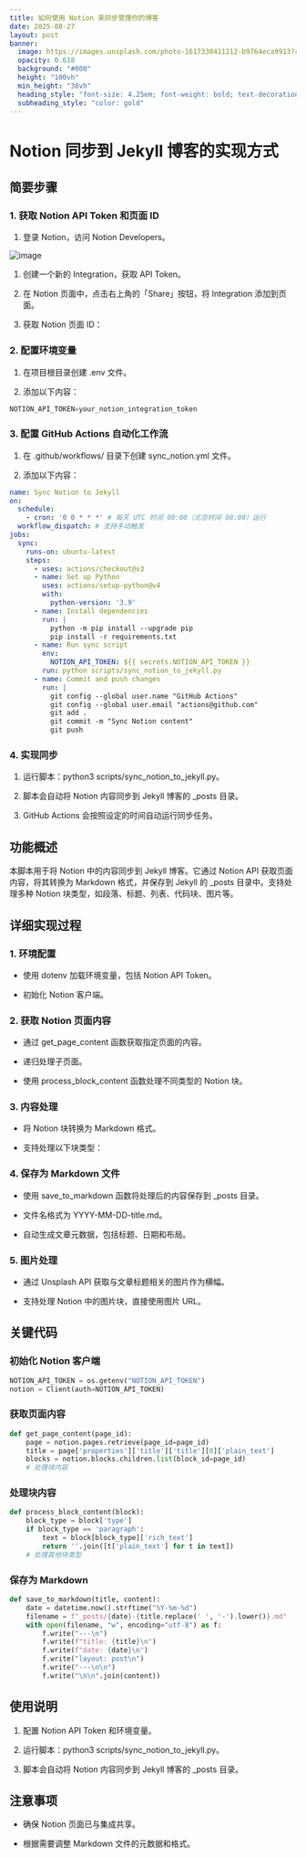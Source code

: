 ```yaml
---
title: 如何使用 Notion 来同步管理你的博客
date: 2025-08-27
layout: post
banner:
  image: https://images.unsplash.com/photo-1617330411212-b9764eca9913?crop=entropy&cs=tinysrgb&fit=max&fm=jpg&ixid=M3w2OTIwMzJ8MHwxfHJhbmRvbXx8fHx8fHx8fDE3NTYyOTAwNzl8&ixlib=rb-4.1.0&q=80&w=1080
  opacity: 0.618
  background: "#000"
  height: "100vh"
  min_height: "38vh"
  heading_style: "font-size: 4.25em; font-weight: bold; text-decoration: underline"
  subheading_style: "color: gold"
---
```


# Notion 同步到 Jekyll 博客的实现方式

## 简要步骤

### 1. 获取 Notion API Token 和页面 ID

1. 登录 Notion，访问 Notion Developers。

![image](https://prod-files-secure.s3.us-west-2.amazonaws.com/a7a0cc5a-89b9-4cda-8686-1fba0ca52f40/d19c1afe-dea5-4312-9333-786b0ba83054/image.png?X-Amz-Algorithm=AWS4-HMAC-SHA256&X-Amz-Content-Sha256=UNSIGNED-PAYLOAD&X-Amz-Credential=ASIAZI2LB466VNCWUC2Z%2F20250827%2Fus-west-2%2Fs3%2Faws4_request&X-Amz-Date=20250827T102118Z&X-Amz-Expires=3600&X-Amz-Security-Token=IQoJb3JpZ2luX2VjEDIaCXVzLXdlc3QtMiJHMEUCIBi3ySXTz7Mlvag5Y%2ByNdMWmZkZWzJvKL%2FQX8dFP3kqvAiEA%2BJYYRJjbmZLnB4xwfun%2BJlLrSzhe7nnzAfLt3oIOE2YqiAQIiv%2F%2F%2F%2F%2F%2F%2F%2F%2F%2FARAAGgw2Mzc0MjMxODM4MDUiDMr4HVBKArFaRWbGJyrcA2rASxfLO%2Fz50rz47rtdklcwH%2BJrVQm7csz1JkLYUvZm9ehvuBf0fglt4R6ev6H%2BFXR9l2vlgDQ8mzEP%2FJwNcnvq2EvBO317attNa1zcAYMj2t2td%2F%2Br%2FBRepVB9v4FJPe2d0hB1OPu1%2BYiYTIYDNEbHvzC4CTnFmpRSdiDk9%2F%2Bm%2FD3%2F5ErMT2ieAztENikXP1YIWJb9QvluviTXpZaZf7i8ZsZTHU%2FU%2FIM5MS9MK9ZHwWzrfDJT5qxiUbmrAZ%2FTkTiWIiDRlTlKGELjDuMUaxD4MpjM%2FTSisvm2yQkotHx9qj%2FzqCT0I%2BGuYu7vMnn2Wzg87Zx4Ls1x8puPxxj%2FYNuwWpnBRtqmxnmF0SDqS8jFLjuN3mA4TPBLWvaCMqo7RrTl1rKnuG9d1FCN57mtvH1tWrDaEZkRSruckmcUG9DSY7QBUnj4Ypp15Jti3lHMIukYEzJe7KzC2xq%2B%2BXAD75gGhb4yK4gOMy1sxYN8d1m2scb2oLLwC2SHAWIrBFxtO27CenDynqmLbJcwZShsLW2sgJK2f9m5NxP7QzVrkZjbesmKDqbPPONZvnP5%2FfzKxe3CIdCP9R8EQyq2AtE0KuYzuM5aitZHjBNK209UX3GXCfcUUrvYR2kH5fK8MKOcu8UGOqUBAjK1LEEdI0JrB6AmWTgro%2Frl1kddk0tbk7LWAsuDIituvNx2bS%2F9eTheC7e%2F6K3xcOnbivbM7Kz1Vtfpj8wIgDEbKFvqHrGiArlNSuuOZbHT5boNU1ikRGCr7g9h%2F9XX%2BnmcL8fo8hYpdySBW3u5TXh%2FI%2FUaikjB5So77UG%2BXypaTSosi6fgrD%2FrNhBn3OhFM3sQEWM87yKOboJWDR1dTmWBGKD8&X-Amz-Signature=2f034525512d10fde2a9eca51c6048cb40f7f1c0355f918165c7f2db20ce7934&X-Amz-SignedHeaders=host&x-amz-checksum-mode=ENABLED&x-id=GetObject)

1. 创建一个新的 Integration，获取 API Token。

1. 在 Notion 页面中，点击右上角的「Share」按钮，将 Integration 添加到页面。

1. 获取 Notion 页面 ID：


### 2. 配置环境变量

1. 在项目根目录创建 .env 文件。

1. 添加以下内容：

```javascript
NOTION_API_TOKEN=your_notion_integration_token
```

### 3. 配置 GitHub Actions 自动化工作流

1. 在 .github/workflows/ 目录下创建 sync_notion.yml 文件。

1. 添加以下内容：

```yaml
name: Sync Notion to Jekyll
on:
  schedule:
    - cron: '0 0 * * *' # 每天 UTC 时间 00:00（北京时间 08:00）运行
  workflow_dispatch: # 支持手动触发
jobs:
  sync:
    runs-on: ubuntu-latest
    steps:
      - uses: actions/checkout@v3
      - name: Set up Python
        uses: actions/setup-python@v4
        with:
          python-version: '3.9'
      - name: Install dependencies
        run: |
          python -m pip install --upgrade pip
          pip install -r requirements.txt
      - name: Run sync script
        env:
          NOTION_API_TOKEN: ${{ secrets.NOTION_API_TOKEN }}
        run: python scripts/sync_notion_to_jekyll.py
      - name: Commit and push changes
        run: |
          git config --global user.name "GitHub Actions"
          git config --global user.email "actions@github.com"
          git add .
          git commit -m "Sync Notion content"
          git push
```

### 4. 实现同步

1. 运行脚本：python3 scripts/sync_notion_to_jekyll.py。

1. 脚本会自动将 Notion 内容同步到 Jekyll 博客的 _posts 目录。

1. GitHub Actions 会按照设定的时间自动运行同步任务。

## 功能概述

本脚本用于将 Notion 中的内容同步到 Jekyll 博客。它通过 Notion API 获取页面内容，将其转换为 Markdown 格式，并保存到 Jekyll 的 _posts 目录中。支持处理多种 Notion 块类型，如段落、标题、列表、代码块、图片等。

## 详细实现过程

### 1. 环境配置

- 使用 dotenv 加载环境变量，包括 Notion API Token。

- 初始化 Notion 客户端。

### 2. 获取 Notion 页面内容

- 通过 get_page_content 函数获取指定页面的内容。

- 递归处理子页面。

- 使用 process_block_content 函数处理不同类型的 Notion 块。

### 3. 内容处理

- 将 Notion 块转换为 Markdown 格式。

- 支持处理以下块类型：


### 4. 保存为 Markdown 文件

- 使用 save_to_markdown 函数将处理后的内容保存到 _posts 目录。

- 文件名格式为 YYYY-MM-DD-title.md。

- 自动生成文章元数据，包括标题、日期和布局。

### 5. 图片处理

- 通过 Unsplash API 获取与文章标题相关的图片作为横幅。

- 支持处理 Notion 中的图片块，直接使用图片 URL。

## 关键代码

### 初始化 Notion 客户端

```python
NOTION_API_TOKEN = os.getenv("NOTION_API_TOKEN")
notion = Client(auth=NOTION_API_TOKEN)
```

### 获取页面内容

```python
def get_page_content(page_id):
    page = notion.pages.retrieve(page_id=page_id)
    title = page['properties']['title']['title'][0]['plain_text']
    blocks = notion.blocks.children.list(block_id=page_id)
    # 处理块内容
```

### 处理块内容

```python
def process_block_content(block):
    block_type = block['type']
    if block_type == 'paragraph':
        text = block[block_type]['rich_text']
        return ''.join([t['plain_text'] for t in text])
    # 处理其他块类型
```

### 保存为 Markdown

```python
def save_to_markdown(title, content):
    date = datetime.now().strftime("%Y-%m-%d")
    filename = f"_posts/{date}-{title.replace(' ', '-').lower()}.md"
    with open(filename, "w", encoding="utf-8") as f:
        f.write("---\n")
        f.write(f"title: {title}\n")
        f.write(f"date: {date}\n")
        f.write("layout: post\n")
        f.write("---\n\n")
        f.write("\n\n".join(content))
```

## 使用说明

1. 配置 Notion API Token 和环境变量。

1. 运行脚本：python3 scripts/sync_notion_to_jekyll.py。

1. 脚本会自动将 Notion 内容同步到 Jekyll 博客的 _posts 目录。

## 注意事项

- 确保 Notion 页面已与集成共享。

- 根据需要调整 Markdown 文件的元数据和格式。